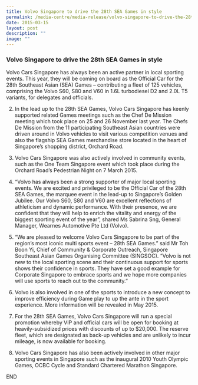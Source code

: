 ```yaml
---
title: Volvo Singapore to drive the 28th SEA Games in style
permalink: /media-centre/media-release/volvo-singapore-to-drive-the-28th-sea-games-in-style/
date: 2015-03-15
layout: post
description: ""
image: ""
---
```

### **Volvo Singapore to drive the 28th SEA Games in style**
Volvo Cars Singapore has always been an active partner in local sporting events. This year, they will be coming on board as the Official Car for the 28th Southeast Asian (SEA) Games – contributing a fleet of 125 vehicles, comprising the Volvo S60, S80 and V60 in 1.6L turbodiesel D2 and 2.0L T5 variants, for delegates and officials. 

2. In the lead up to the 28th SEA Games, Volvo Cars Singapore has keenly supported related Games meetings such as the Chef De Mission meeting which took place on 25 and 26 November last year. The Chefs De Mission from the 11 participating Southeast Asian countries were driven around in Volvo vehicles to visit various competition venues and also the flagship SEA Games merchandise store located in the heart of Singapore’s shopping district, Orchard Road.

3. Volvo Cars Singapore was also actively involved in community events, such as the One Team Singapore event which took place during the Orchard Road’s Pedestrian Night on 7 March 2015.

4. “Volvo has always been a strong supporter of major local sporting events. We are excited and privileged to be the Official Car of the 28th SEA Games, the marquee event in the lead-up to Singapore’s Golden Jubilee. Our Volvo S60, S80 and V60 are excellent reflections of athleticism and dynamic performance. With their presence, we are confident that they will help to enrich the vitality and energy of the biggest sporting event of the year”, shared Ms Sabrina Sng, General Manager, Wearnes Automotive Pte Ltd (Volvo).

5. “We are pleased to welcome Volvo Cars Singapore to be part of the region’s most iconic multi sports event – 28th SEA Games.” said Mr Toh Boon Yi, Chief of Community & Corporate Outreach, Singapore Southeast Asian Games Organising Committee (SINGSOC). “Volvo is not new to the local sporting scene and their continuous support for sports shows their confidence in sports. They have set a good example for Corporate Singapore to embrace sports and we hope more companies will use sports to reach out to the community.”

6. Volvo is also involved in one of the sports to introduce a new concept to improve efficiency during Game play to up the ante in the sport experience. More information will be revealed in May 2015. 

7. For the 28th SEA Games, Volvo Cars Singapore will run a special promotion whereby VIP and official cars will be open for booking at heavily-subsidized prices with discounts of up to $20,000. The reserve fleet, which are designated as back-up vehicles and are unlikely to incur mileage, is now available for booking.

8. Volvo Cars Singapore has also been actively involved in other major sporting events in Singapore such as the inaugural 2010 Youth Olympic Games, OCBC Cycle and Standard Chartered Marathon Singapore.

END